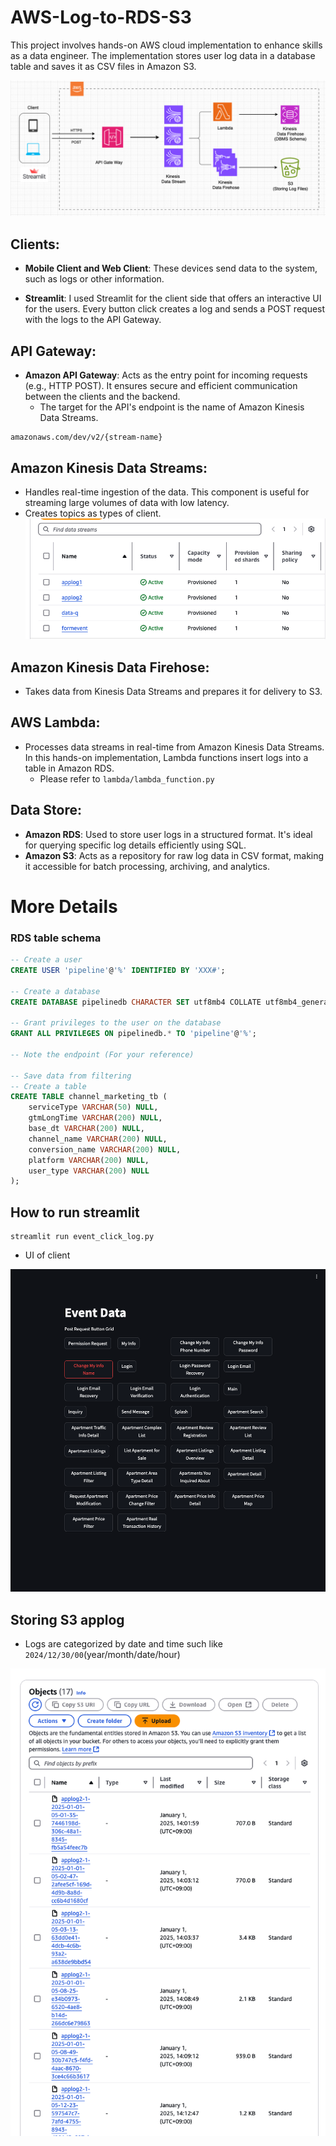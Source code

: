 # AWS-Log-to-RDS-S3
 This project involves hands-on AWS cloud implementation to enhance skills as a data engineer. The implementation stores user log data in a database table and saves it as CSV files in Amazon S3.


![](images/data-collect.png)

## Clients:

- **Mobile Client and Web Client**: These devices send data to the system, such as logs or other information.

- **Streamlit**: I used Streamlit for the client side that offers an interactive UI for the users. Every button click creates a log and sends a POST request with the logs to the API Gateway.

## API Gateway:

- **Amazon API Gateway**: Acts as the entry point for incoming requests (e.g., HTTP POST). It ensures secure and efficient communication between the clients and the backend.
  - The target for the API's endpoint is the name of Amazon Kinesis Data Streams.
```
amazonaws.com/dev/v2/{stream-name}
```

## Amazon Kinesis Data Streams:

- Handles real-time ingestion of the data. This component is useful for streaming large volumes of data with low latency.
- Creates topics as types of client.
![](images/kinesis-list.png)
## Amazon Kinesis Data Firehose:

- Takes data from Kinesis Data Streams and prepares it for delivery to S3.

## AWS Lambda:

- Processes data streams in real-time from Amazon Kinesis Data Streams. In this hands-on implementation, Lambda functions insert logs into a table in Amazon RDS.
    - Please refer to `lambda/lambda_function.py`
## Data Store:

- **Amazon RDS**: Used to store user logs in a structured format. It's ideal for querying specific log details efficiently using SQL.
- **Amazon S3**: Acts as a repository for raw log data in CSV format, making it accessible for batch processing, archiving, and analytics.


# More Details

### RDS table schema
```sql
-- Create a user
CREATE USER 'pipeline'@'%' IDENTIFIED BY 'XXX#';

-- Create a database
CREATE DATABASE pipelinedb CHARACTER SET utf8mb4 COLLATE utf8mb4_general_ci;

-- Grant privileges to the user on the database
GRANT ALL PRIVILEGES ON pipelinedb.* TO 'pipeline'@'%';

-- Note the endpoint (For your reference)

-- Save data from filtering
-- Create a table
CREATE TABLE channel_marketing_tb (
    serviceType VARCHAR(50) NULL,
    gtmLongTime VARCHAR(200) NULL,
    base_dt VARCHAR(200) NULL,
    channel_name VARCHAR(200) NULL,
    conversion_name VARCHAR(200) NULL,
    platform VARCHAR(200) NULL,
    user_type VARCHAR(200) NULL
);
```

## How to run streamlit

```
streamlit run event_click_log.py
```
- UI of client

![](images/streamlit_log_generator.png)

## Storing S3 applog
- Logs are categorized by date and time such like `2024/12/30/00`(year/month/date/hour)

![](images/s3-applog.png)